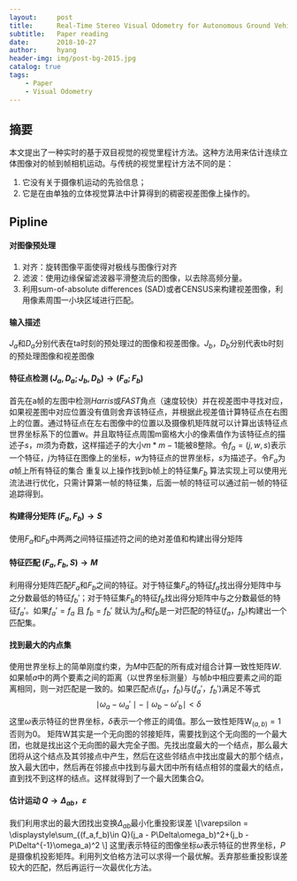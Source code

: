 ```yaml
---
layout:     post
title:      Real-Time Stereo Visual Odometry for Autonomous Ground Vehicles
subtitle:   Paper reading
date:       2018-10-27
author:     hyang
header-img: img/post-bg-2015.jpg
catalog: true
tags:
    - Paper
    - Visual Odometry
---
```


## 摘要

本文提出了一种实时的基于双目视觉的视觉里程计方法。这种方法用来估计连续立体图像对的帧到帧相机运动。与传统的视觉里程计方法不同的是：
1. 它没有关于摄像机运动的先验信息；
2. 它是在由单独的立体视觉算法中计算得到的稠密视差图像上操作的。
 
## Pipline

#### 对图像预处理

1. 对齐：旋转图像平面使得对极线与图像行对齐
2. 滤波：使用边缘保留滤波器平滑整流后的图像，以去除高频分量。
3. 利用sum-of-absolute differences (SAD)或者CENSUS来构建视差图像，利用像素周围一小块区域进行匹配。

#### 输入描述

$J_a$和$D_a$分别代表在ta时刻的预处理过的图像和视差图像。$J_b$，$D_b$分别代表tb时刻的预处理图像和视差图像

#### 特征点检测 $(J_a,D_a; J_b,D_b) → (F_a; F_b)$

首先在a帧的左图中检测*Harris*或*FAST*角点（速度较快）并在视差图中寻找对应，如果视差图中对应位置没有值则舍弃该特征点，并根据此视差值计算特征点在右图上的位置。通过特征点在左右图像中的位置以及摄像机矩阵就可以计算出该特征点世界坐标系下的位置w。并且取特征点周围m窗格大小的像素值作为该特征点的描述子$s$，$m$须为奇数，这样描述子的大小$m*m-1$能被8整除。令$f_a = (j,w,s)$表示一个特征，$j$为特征在图像上的坐标，$w$为特征点的世界坐标，$s$为描述子。令$F_a$为$a$帧上所有特征的集合
重复以上操作找到b帧上的特征集$F_b$
算法实现上可以使用光流法进行优化，只需计算第一帧的特征集，后面一帧的特征可以通过前一帧的特征追踪得到。

#### 构建得分矩阵 $(F_a, F_b) → S$

使用$F_a$和$F_b$中两两之间特征描述符之间的绝对差值和构建出得分矩阵

#### 特征匹配 $(F_a, F_b, S) → M$

利用得分矩阵匹配$F_a$和$F_b$之间的特征。对于特征集$F_a$的特征$f_a$找出得分矩阵中与之分数最低的特征$f_b'$；对于特征集$F_b$的特征$f_b$找出得分矩阵中与之分数最低的特征$f_a'$。如果$f_a' = f_a$ 且 $f_b = f_b'$ 就认为$f_a$和$f_b$是一对匹配的特征$(f_a，f_b)$构建出一个匹配集。

#### 找到最大的内点集

使用世界坐标上的简单刚度约束，为$M$中匹配的所有成对组合计算一致性矩阵$W$. 如果帧$a$中的两个要素之间的距离（以世界坐标测量）与帧$b$中相应要素之间的距离相同，则一对匹配是一致的。如果匹配点$(f_a，f_b)$与$(f_a'，f_b')$满足不等式
$$\mid\omega_a - \omega_a'\mid-\mid\omega_b - \omega'_b\mid\lt\delta$$
这里$\omega$表示特征的世界坐标，$\delta$表示一个修正的阈值。那么一致性矩阵$\mathrm W_{(a,b)}=1$否则为$0$。
矩阵$\mathrm W$其实是一个无向图的邻接矩阵，需要找到这个无向图的一个最大团，也就是找出这个无向图的最大完全子图。先找出度最大的一个结点，那么最大团将从这个结点及其邻接点中产生，然后在这些邻结点中找出度最大的那个结点，放入最大团中，然后再在邻接点中找到与最大团中所有结点相邻的度最大的结点，直到找不到这样的结点。这样就得到了一个最大团集合$Q$。

#### 估计运动 $Q → \Delta_{ab}，\varepsilon$

我们利用求出的最大团找出变换$\Delta_{ab}$最小化重投影误差 
\\[\varepsilon = \displaystyle\sum_{(f_a,f_b)\in Q}(j_a - P\Delta\omega_b)^2+(j_b - P\Delta^{-1}\omega_a)^2 \\]
这里$j$表示特征的图像坐标$\omega$表示特征的世界坐标，$P$是摄像机投影矩阵。利用列文伯格方法可以求得一个最优解。丢弃那些重投影误差较大的匹配，然后再运行一次最优化方法。
